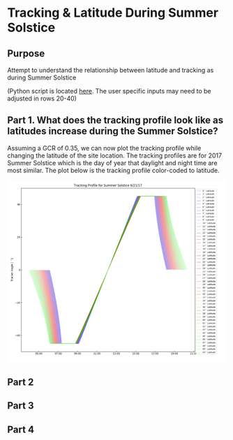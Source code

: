 
# Tracking & Latitude During Summer Solstice

## Purpose

Attempt to understand the relationship between latitude and tracking as during Summer Solstice 

(Python script is located [here](https://github.com/irxum/irxum.sample.work/blob/master/latitudeEval.py).  The user specific inputs may need to be adjusted in rows 20-40)

## Part 1.  What does the tracking profile look like as latitudes increase during the Summer Solstice?  

Assuming a GCR of 0.35, we can now plot the tracking profile while changing the latitude of the site location.  The tracking profiles are for 2017 Summer Solstice which is the day of year that daylight and night time are most similar.   The plot below is the tracking profile color-coded to latitude.

![p1image](https://github.com/irxum/irxum.sample.work/blob/master/latitudeTracking_gcr_p35_ss.png)


## Part 2



## Part 3


## Part 4

